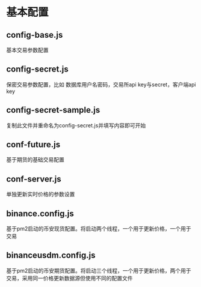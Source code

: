 # 基本配置

## config-base.js

基本交易参数配置

## config-secret.js

保密交易参数配置，比如 数据库用户名密码，交易所api key与secret，客户端api key

## config-secret-sample.js

复制此文件并重命名为config-secret.js并填写内容即可开始

## conf-future.js

基于期货的基础交易配置

## conf-server.js

单独更新实时价格的参数设置

## binance.config.js

基于pm2启动的币安现货配置。将启动两个线程，一个用于更新价格，一个用于交易

## binanceusdm.config.js

基于pm2启动的币安期货配置。将启动三个线程，一个用于更新价格，两个用于交易，采用同一价格更新数据源但使用不同的配置文件
